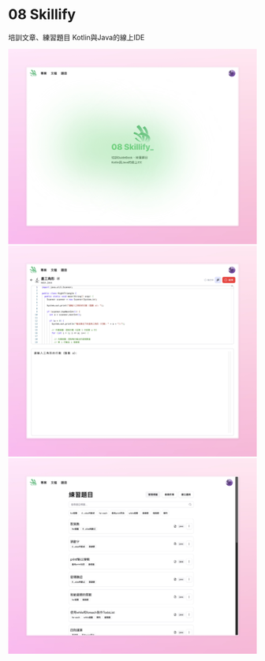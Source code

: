 # 08 Skillify

培訓文章、練習題目
Kotlin與Java的線上IDE

![Hero](./public/readme/Skillify_Hero.jpeg)
![IDE](./public/readme/Skillify_IDE.jpeg)
![Tasks](./public/readme/Skillify_Tasks.jpeg)
